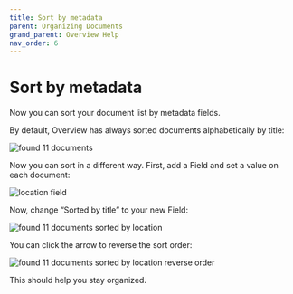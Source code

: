 ```yaml
---
title: Sort by metadata
parent: Organizing Documents
grand_parent: Overview Help
nav_order: 6
---
```


# Sort by metadata

Now you can sort your document list by metadata fields.

By default, Overview has always sorted documents alphabetically by title:

![found 11 documents](/wp-content/uploads/2017/07/Screenshot-from-2017-07-21-11-59-24.png)

Now you can sort in a different way. First, add a Field and set a value on each document:

![location field](/wp-content/uploads/2017/07/Screenshot-from-2017-07-21-12-04-39.png)

Now, change “Sorted by title” to your new Field:

![found 11 documents sorted by location](/wp-content/uploads/2017/07/Screenshot-from-2017-07-21-12-01-17.png)

You can click the arrow to reverse the sort order:

![found 11 documents sorted by location reverse order](/wp-content/uploads/2017/07/Screenshot-from-2017-07-21-12-01-52.png)

This should help you stay organized.
